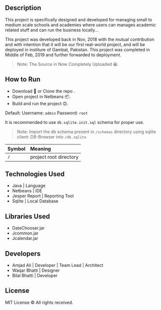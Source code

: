 ## Description

This project is specifically designed and developed for managing small to medium scale schools and academies where users can manages academic related stuff and can run the business locally...

This project was developed back in Nov, 2018 with the mutual contribution and with intention that it will be our first real-world project, and will be deployed in institure of Gambat, Pakistan. This project was completed in Middle of Feb, 2019 and further forwarded to deployment.

> Note: The Source in Now Completely Uploaded 😁.

## How to Run

- Download 🔽 or Clone the repo .
- Open project in Netbeans 📦.
- Build and run the project 😊.

Default: Username: `admin` Password: `root`

It is recommended to use `db.sqlite.init.sql` schema for proper use.

> Note: Import the db schema present in `/schemas` directory using sqlite client: DB-Browser into `/db.sqlite` 

| Symbol        | Meaning           |
| ------------- |:-------------|
| `/`      | project root directory |


## Technologies Used

- Java | Language
- Netbeans | IDE
- Jesper Report | Reporting Tool
- Sqlite | Local Database

## Libraries Used

- DateChooser.jar
- Jcommon.jar
- Jcalendar.jar

## Developers

- Amjad Ali | Developer | Team Lead | Architect
- Waqar Bhatti | Designer
- Bilal Bhatti | Developer

## License

MIT License © All rights received.
